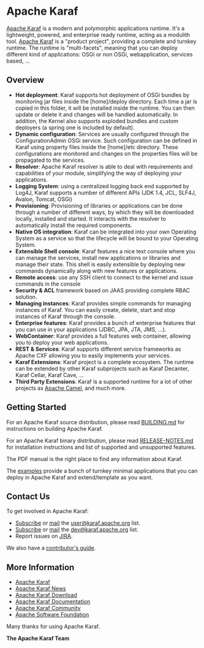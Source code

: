 <!--
    Licensed to the Apache Software Foundation (ASF) under one
    or more contributor license agreements.  See the NOTICE file
    distributed with this work for additional information
    regarding copyright ownership.  The ASF licenses this file
    to you under the Apache License, Version 2.0 (the
    "License"); you may not use this file except in compliance
    with the License.  You may obtain a copy of the License at

      http://www.apache.org/licenses/LICENSE-2.0

    Unless required by applicable law or agreed to in writing,
    software distributed under the License is distributed on an
    "AS IS" BASIS, WITHOUT WARRANTIES OR CONDITIONS OF ANY
    KIND, either express or implied.  See the License for the
    specific language governing permissions and limitations
    under the License.
-->

# Apache Karaf

[Apache Karaf](http://karaf.apache.org) is a modern and polymorphic applications runtime.
It's a lightweight, powered, and enterprise ready runtime, acting as a modulith tool.
[Apache Karaf](http://karaf.apache.org) is a "product project", providing a complete and turnkey runtime. The runtime is
"multi-facets", meaning that you can deploy different kind of applications: OSGi or non OSGi, webapplication, services based, ...

## Overview

* **Hot deployment**: Karaf supports hot deployment of OSGi bundles by monitoring
    jar files inside the [home]/deploy directory. Each time a jar is copied in this folder,
    it will be installed inside the runtime. You can then update or delete it and changes will
    be handled automatically. In addition, the Kernel also supports exploded bundles and custom
    deployers (a spring one is included by default).
* **Dynamic configuration**: Services are usually configured through the ConfigurationAdmin OSGi
    service. Such configuration can be defined in Karaf using property files inside
    the [home]/etc directory. These configurations are monitored and changes on the properties
    files will be propagated to the services.
* **Resolver**: Apache Karaf resolver is able to deal with requirements and capabilities of your module,
    simplifying the way of deploying your applications.
* **Logging System**: using a centralized logging back end supported by Log4J, Karaf
    supports a number of different APIs (JDK 1.4, JCL, SLF4J, Avalon, Tomcat, OSGi)
* **Provisioning**: Provisioning of libraries or applications can be done through a number of
    different ways, by which they will be downloaded locally, installed and started. It interacts
    with the resolver to automatically install the required components.
* **Native OS integration**: Karaf can be integrated into your own Operating System as
    a service so that the lifecycle will be bound to your Operating System.
* **Extensible Shell console**: Karaf features a nice text console where you can manage the
    services, install new applications or libraries and manage their state. This shell is easily
    extensible by deploying new commands dynamically along with new features or applications.
* **Remote access**: use any SSH client to connect to the kernel and issue commands in the console
* **Security & ACL** framework based on JAAS providing complete RBAC solution.
* **Managing instances**: Karaf provides simple commands for managing instances of Karaf.
    You can easily create, delete, start and stop instances of Karaf through the console.
* **Enterprise features**: Karaf provides a bunch of enterprise features that you can use in your applications (JDBC, JPA, JTA, JMS, ...).
* **WebContainer**: Karaf provides a full features web container, allowing you to deploy your web applications.
* **REST & Services**: Karaf supports different service frameworks as Apache CXF allowing you to easily implements your services.
* **Karaf Extensions**: Karaf project is a complete ecosystem. The runtime can be extended by other Karaf subprojects such as Karaf Decanter, Karaf Cellar, Karaf Cave, ...
* **Third Party Extensions**: Karaf is a supported runtime for a lot of other projects as [Apache Camel](http://camel.apache.org), and much more.

## Getting Started

For an Apache Karaf source distribution, please read [BUILDING.md](https://github.com/apache/karaf/blob/karaf-4.2.x/BUILDING.md) for instructions on building Apache Karaf.

For an Apache Karaf binary distribution, please read [RELEASE-NOTES.md](https://github.com/apache/karaf/blob/karaf-4.2.x/RELEASE-NOTES.md) for installation instructions and list of supported
and unsupported features.

The PDF manual is the right place to find any information about Karaf.

The [examples](http://github.com/apache/karaf/examples) provide a bunch of turnkey minimal applications that you can deploy in Apache Karaf and extend/template as you want.

## Contact Us

To get involved in Apache Karaf:

* [Subscribe](mailto:user-subscribe@karaf.apache.org) or [mail](mailto:user@karaf.apache.org) the [user@karaf.apache.org](http://mail-archives.apache.org/mod_mbox/karaf-user/) list.
* [Subscribe](mailto:dev-subscribe@karaf.apache.org) or [mail](mailto:dev@karaf.apache.org) the [dev@karaf.apache.org](http://mail-archives.apache.org/mod_mbox/karaf-dev/) list.
* Report issues on [JIRA](https://issues.apache.org/jira/browse/KARAF).

We also have a [contributor's guide](http://karaf.apache.org/community.html#contribute).

## More Information

* [Apache Karaf](http://karaf.apache.org)
* [Apache Karaf News](http://karaf.apache.org/news.html)
* [Apache Karaf Download](http://karaf.apache.org/download.html)
* [Apache Karaf Documentation](http://karaf.apache.org/documentation.html)
* [Apache Karaf Community](http://karaf.apache.org/community.html)
* [Apache Software Foundation](https://www.apache.org)

Many thanks for using Apache Karaf.

**The Apache Karaf Team**
